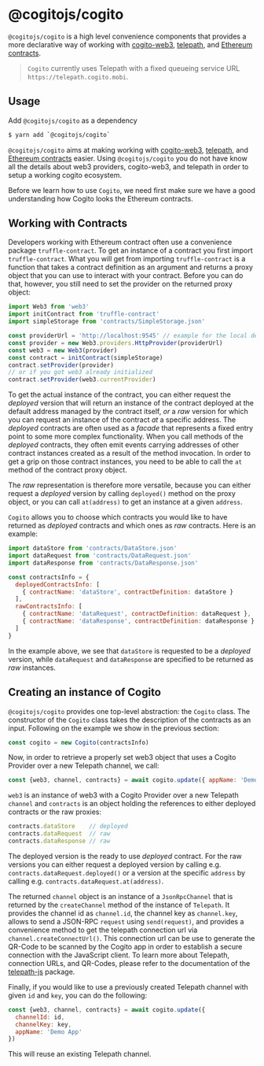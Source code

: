 # @cogitojs/cogito

`@cogitojs/cogito` is a high level convenience components that provides a more
declarative way of working with [cogito-web3], [telepath], and [Ethereum contracts].

> `Cogito` currently uses Telepath with a fixed queueing service URL `https://telepath.cogito.mobi`.

## Usage

Add `@cogitojs/cogito` as a dependency

```bash
$ yarn add `@cogitojs/cogito`
```

`@cogitojs/cogito` aims at making working with [cogito-web3], [telepath], and [Ethereum contracts] easier. Using `@cogitojs/cogito` you do not have know all the details about web3 providers, cogito-web3, and telepath in order to setup a working cogito ecosystem.

Before we learn how to use `Cogito`, we need first make sure we have a good understanding how Cogito looks the Ethereum contracts.

## Working with Contracts

Developers working with Ethereum contract often use a convenience package `truffle-contract`.
To get an instance of a contract you first import `truffle-contract`. What you will get from importing `truffle-contract` is a function that takes a contract definition as an argument and returns a proxy object that you can use to interact with your contract. Before you can do that, however, you still need to set the provider on the returned proxy object:

```javascript
import Web3 from 'web3'
import initContract from 'truffle-contract'
import simpleStorage from 'contracts/SimpleStorage.json'

const providerUrl = 'http://localhost:9545' // example for the local development
const provider = new Web3.providers.HttpProvider(providerUrl)
const web3 = new Web3(provider)
const contract = initContract(simpleStorage)
contract.setProvider(provider)
// or if you got web3 already initialized
contract.setProvider(web3.currentProvider)
```

To get the actual instance of the contract, you can either request the *deployed* version that will
return an instance of the contract deployed at the default address managed by the contract itself, *or*
a *raw* version for which you can request an instance of the contract *at* a specific address. The
*deployed* contracts are often used as a *facade* that represents a fixed entry point to some more
complex functionality. When you call methods of the *deployed* contracts, they often emit events
carrying addresses of other contract instances created as a result of the method invocation. In order to
get a grip on those contract instances, you need to be able to call the `at` method of the contract
proxy object.

The *raw* representation is therefore more versatile, because you can either request a *deployed*
version by calling `deployed()` method on the proxy object, or you can call `at(address)` to get
an instance at a given `address`.

`Cogito` allows you to choose which contracts you would like to have returned as *deployed* contracts and which ones as *raw* contracts. Here is an example:

```javascript
import dataStore from 'contracts/DataStore.json'
import dataRequest from 'contracts/DataRequest.json'
import dataResponse from 'contracts/DataResponse.json'

const contractsInfo = {
  deployedContractsInfo: [
    { contractName: 'dataStore', contractDefinition: dataStore }
  ],
  rawContractsInfo: [
    { contractName: 'dataRequest', contractDefinition: dataRequest },
    { contractName: 'dataResponse', contractDefinition: dataResponse }
  ]
}
```

In the example above, we see that `dataStore` is requested to be a *deployed* version, while `dataRequest` and `dataResponse` are specified to be returned as *raw* instances.

## Creating an instance of Cogito

`@cogitojs/cogito` provides one top-level abstraction: the `Cogito` class. The constructor of the
`Cogito` class takes the description of the contracts as an input. Following on the example we show
in the previous section:

```javascript
const cogito = new Cogito(contractsInfo)
```

Now, in order to retrieve a properly set web3 object that uses a Cogito
Provider over a new Telepath channel, we call:

```javascript
const {web3, channel, contracts} = await cogito.update({ appName: 'Demo App' })
```

`web3` is an instance of web3 with a Cogito Provider over a new Telepath `channel` and `contracts`
is an object holding the references to either deployed contracts or the raw proxies:

```javascript
contracts.dataStore    // deployed
contracts.dataRequest  // raw
contracts.dataResponse // raw
```

The deployed version is the ready to use *deployed* contract. For the raw versions you can either
request a deployed version by calling e.g. `contracts.dataRequest.deployed()` or a version at
the specific `address` by calling e.g. `contracts.dataRequest.at(address)`.

The returned `channel` object is an instance of a `JsonRpcChannel` that is returned by the
`createChannel` method of the instance of `Telepath`. It provides the channel id as `channel.id`, 
the channel key as `channel.key`, allows to send a JSON-RPC `request` using `send(request)`, and
provides a convenience method to get the telepath connection url via `channel.createConnectUrl()`.
This connection url can be use to generate the QR-Code to be scanned by the Cogito app in order
to establish a secure connection with the JavaScript client. To learn more about Telepath, connection URLs, and QR-Codes, please refer to the documentation of the [telepath-js] package.

Finally, if you would like to use a previously created Telepath channel with given `id` and `key`,
you can do the following:

```javascript
const {web3, channel, contracts} = await cogito.update({
  channelId: id,
  channelKey: key,
  appName: 'Demo App'
})
```

This will reuse an existing Telepath channel.

[Web3]: https://github.com/ethereum/web3.js
[cogito-web3]: /components/cogito-web3
[telepath]: /components/telepath-js
[telepath-js]: /components/telepath-js
[Ethereum contracts]: http://www.ethdocs.org/en/latest/contracts-and-transactions/index.html
